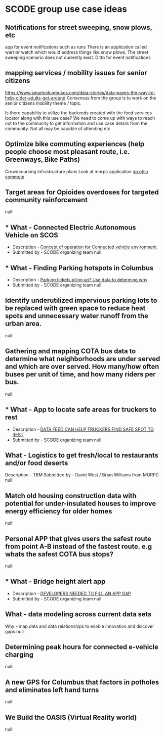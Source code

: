 # SCODE group use case ideas

## Notifications for street sweeping, snow plows, etc

app for event notifications such as runs
There is an application called warrior watch which would address things like snow plows. The street sweeping scenario does not currently exist. Ditto for event notifications

## mapping services / mobility issues for senior citizens
https://www.smartcolumbusos.com/data-stories/data-paves-the-way-to-help-older-adults-get-around
Consensus from the group is to work on the senior citizens mobility theme / topic.

Is there capability to utilize the backends created with the food services locator along with this use case?
We need to come up with ways to reach out to the community to get information and use case details from the community. Not all may be capable of attending etc

## Optimize bike commuting experiences (help people choose most pleasant route, i.e. Greenways, Bike Paths) 

Crowdsourcing infrastructure plans
Look at morpc application [go ohio commute](https://gohiocommute.com/#/)


## Target areas for Opioides overdoses for targeted community reinforcement
null

## * What - Connected Electric Autonomous Vehicle on SCOS
* Description - [Concept of operation for Connected vehicle environment](https://smart.columbus.gov/uploadedFiles/Projects/Smart%20Columbus%20Concept%20of%20Operations-%20Connected%20Vehicle%20Environment.pdf)
* Submitted by - SCODE organizing team
null

## * What - Finding Parking hotspots in Columbus
* Description - [Parking tickets piling up? Use data to determine why](https://www.smartcolumbusos.com/data-stories/parking-tickets-piling-up-use-data-to-determine-why)
* Submitted by - SCODE organizing team
null

## Identify underutilized impervious parking lots to be replaced with green space to reduce heat spots and unnecessary water runoff from the urban area.
null

## Gathering and mapping COTA bus data to determine what neighborhoods are under served and which are over served. How many/how often buses per unit of time, and how many riders per bus. 
null

## * What - App to locate safe areas for truckers to rest
* Description - [DATA FEED CAN HELP TRUCKERS FIND SAFE SPOT TO REST](https://www.smartcolumbusos.com/data-stories/data-feed-can-help-truckers-find-safe-spot-to-rest)
* Submitted by - SCODE organizing team
null

## What - Logistics to get fresh/local to restaurants and/or food deserts
Description - TBM
Submitted by - David West / Brian Williams from MORPC
null

## Match old housing construction data with potential for under-insulated houses to improve energy efficiency for older homes
null

## Personal APP that gives users the safest route from point A-B instead of the fastest route. e.g whats the safest COTA bus stops?
null

## * What - Bridge height alert app 
* Description - [DEVELOPERS NEEDED TO FILL AN APP GAP](https://www.smartcolumbusos.com/data-stories/developers-needed-to-fill-an-app-gap)
* Submitted by - SCODE organizing team
null

## What - data modeling across current data sets

Why - map data and data relationships to enable innovation and discover gaps
null

## Determining peak hours for connected e-vehicle charging
null

## A new GPS for Columbus that factors in potholes and eliminates left hand turns

null

## We Build the OASIS (Virtual Reality world)
null

